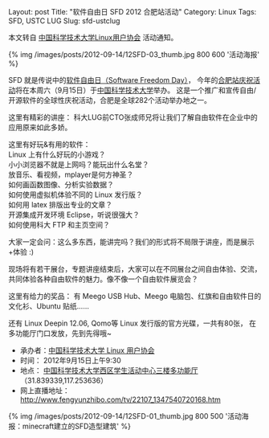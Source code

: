 Layout: post
Title: "软件自由日 SFD 2012 合肥站活动"
Category: Linux
Tags: SFD, USTC LUG
Slug: sfd-ustclug

本文转自 [中国科学技术大学Linux用户协会][4] 活动通知。

{% img /images/posts/2012-09-14/12SFD-03_thumb.jpg 800 600 '活动海报' %}

SFD 就是传说中的[软件自由日（Software Freedom Day）][1]，
今年的[合肥站庆祝活动][2]将在本周六（9月15日）于[中国科学技术大学][3]举办。
这是一个推广和宣传自由/开源软件的全球性庆祝活动，合肥是全球282个活动举办地之一。

<!-- more -->

这里有精彩的讲座：
科大LUG前CTO张成师兄将让我们了解自由软件在企业中的应用原来如此多娇。

这里有好玩&amp;有用的软件：<br />
Linux 上有什么好玩的小游戏？<br />
小小浏览器不就是上网吗？能玩出什么名堂？<br />
放音乐、看视频，mplayer是何方神圣？<br />
如何画函数图像、分析实验数据？<br />
如何使用虚拟机体验不同的 Linux 发行版？<br />
如何用 latex 排版出专业的文章？<br />
开源集成开发环境 Eclipse，听说很强大？<br />
如何使用科大 FTP 和主页空间？<br />

大家一定会问：这么多东西，能讲完吗？我们的形式将不局限于讲座，而是展示+体验 :) 

现场将有若干展台，专题讲座结束后，大家可以在不同展台之间自由体验、交流，
共同体验各种自由软件的魅力。像不像一个自由软件展览会？

这里有给力的奖品：
有 Meego USB Hub、Meego 电脑包、红旗和自由软件日的文化衫、Ubuntu 贴纸……

还有 Linux Deepin 12.06, Qomo等 Linux 发行版的官方光碟，一共有80张，
在多功能厅门口发放，先到先得哦~

* 承办者：[中国科学技术大学 Linux 用户协会][4]
* 时间：    2012年9月15日上午9:30
* 地点：    [中国科学技术大学西区学生活动中心三楼多功能厅][5] （31.839339,117.253636）
* 网上直播地址：<http://www.fengyunzhibo.com/tv/22107_1347540720168.htm>

{% img /images/posts/2012-09-14/12SFD-01_thumb.jpg 800 500 '活动海报：minecraft建立的SFD造型建筑' %}

[1]: http://softwarefreedomday.org/
[2]: http://wiki.softwarefreedomday.org/2012/China/Hefei
[3]: http://www.ustc.edu.cn/
[4]: http://lug.ustc.edu.cn/
[5]: https://maps.google.com/maps?q=31.839426,+117.253668
